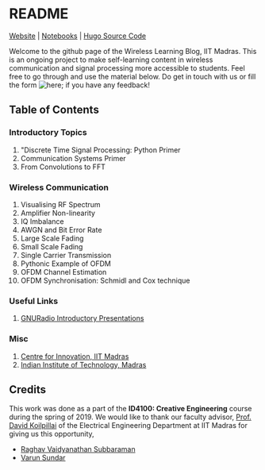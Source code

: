 # README

[Website](https://varun19299.github.io/wireless-lab-iitm/) | 
[Notebooks](https://github.com/varun19299/wireless-lab-iitm/tree/notebooks) |
[Hugo Source Code](https://github.com/varun19299/wireless-lab-iitm/tree/hugo)

Welcome to the github page of the Wireless Learning Blog, IIT Madras. This is an ongoing project to make self-learning content in wireless communication and signal processing more accessible to students. Feel free to go through and use the material below. Do get in touch with us or fill the form ![here](https://forms.gle/aDP5Drt9GreE5FQX7); if you have any feedback!

## Table of Contents

### Introductory Topics

1. "Discrete Time Signal Processing: Python Primer
2. Communication Systems Primer
3. From Convolutions to FFT

### Wireless Communication 

1. Visualising RF Spectrum
2. Amplifier Non-linearity
3. IQ Imbalance
4. AWGN and Bit Error Rate 
5. Large Scale Fading
6. Small Scale Fading 
7. Single Carrier Transmission
8. Pythonic Example of OFDM
9. OFDM Channel Estimation
10. OFDM Synchronisation: Schmidl and Cox technique

### Useful Links
1. [GNURadio Introductory Presentations](https://wiki.gnuradio.org/index.php/Presentations)

### Misc

1. [Centre for Innovation, IIT Madras](http://cfi.iitm.ac.in/wordpress/)
2. [Indian Institute of Technology, Madras](https://www.iitm.ac.in)

## Credits

This work was done as a part of the **ID4100: Creative Engineering** course during the spring of 2019. We would like to thank our faculty advisor, [Prof. David Koilpillai](https://www.iitm.ac.in/info/fac/davidk) of the Electrical Engineering Department at IIT Madras for giving us this opportunity,

- [Raghav Vaidyanathan Subbaraman](http://github.com/raghav1900)
- [Varun Sundar](http://github.com/varun19299)